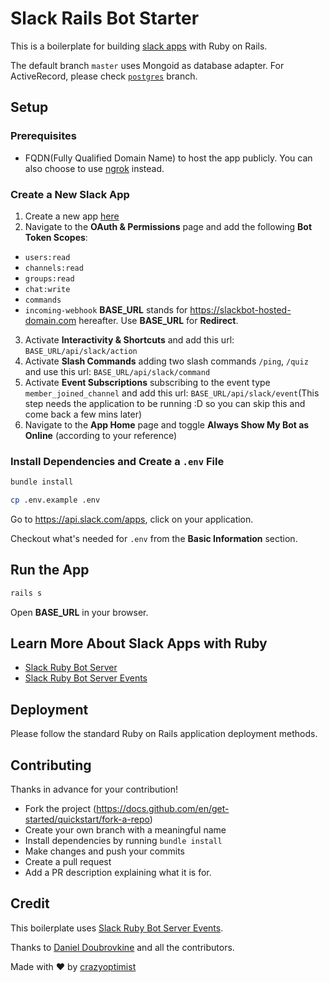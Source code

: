 # Slack Rails Bot Starter

This is a boilerplate for building [slack apps](https://api.slack.com/start) with Ruby on Rails.

The default branch `master` uses Mongoid as database adapter. For ActiveRecord, please check [`postgres`](https://github.com/crazyoptimist/slack-rails-bot-starter/tree/postgres) branch.

## Setup

### Prerequisites

- FQDN(Fully Qualified Domain Name) to host the app publicly. You can also choose to use [ngrok](https://ngrok.com/) instead.

### Create a New Slack App

1. Create a new app [here](https://api.slack.com/apps?new_app=1)
2. Navigate to the **OAuth & Permissions** page and add the following **Bot Token Scopes**:

- `users:read`
- `channels:read`
- `groups:read`
- `chat:write`
- `commands`
- `incoming-webhook`
  **BASE_URL** stands for https://slackbot-hosted-domain.com hereafter.
  Use **BASE_URL** for **Redirect**.

3. Activate **Interactivity & Shortcuts** and add this url: `BASE_URL/api/slack/action`
4. Activate **Slash Commands** adding two slash commands `/ping`, `/quiz` and use this url: `BASE_URL/api/slack/command`
5. Activate **Event Subscriptions** subscribing to the event type `member_joined_channel` and add this url: `BASE_URL/api/slack/event`(This step needs the application to be running :D so you can skip this and come back a few mins later)
6. Navigate to the **App Home** page and toggle **Always Show My Bot as Online** (according to your reference)

### Install Dependencies and Create a `.env` File

```bash
bundle install
```

```bash
cp .env.example .env
```

Go to https://api.slack.com/apps, click on your application.

Checkout what's needed for `.env` from the **Basic Information** section.

## Run the App

```bash
rails s
```

Open **BASE_URL** in your browser.

## Learn More About Slack Apps with Ruby

- [Slack Ruby Bot Server](https://github.com/slack-ruby/slack-ruby-bot-server)
- [Slack Ruby Bot Server Events](https://github.com/slack-ruby/slack-ruby-bot-server-events)

## Deployment

Please follow the standard Ruby on Rails application deployment methods.

## Contributing

Thanks in advance for your contribution!

- Fork the project (https://docs.github.com/en/get-started/quickstart/fork-a-repo)
- Create your own branch with a meaningful name
- Install dependencies by running `bundle install`
- Make changes and push your commits
- Create a pull request
- Add a PR description explaining what it is for.

## Credit

This boilerplate uses [Slack Ruby Bot Server Events](https://github.com/slack-ruby/slack-ruby-bot-server-events).

Thanks to [Daniel Doubrovkine](https://github.com/dblock) and all the contributors.

Made with :heart: by [crazyoptimist](https://github.com/crazyoptimist)
